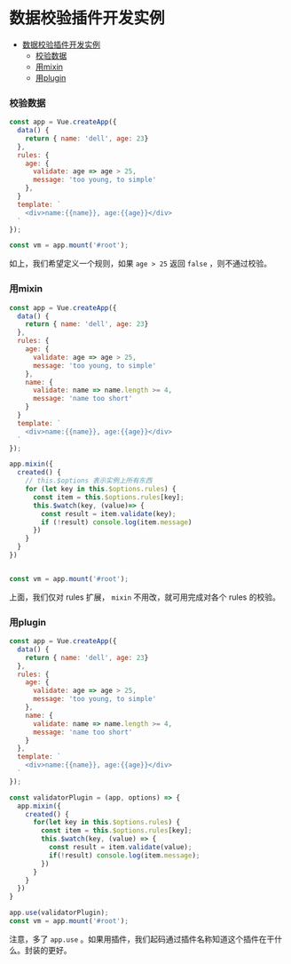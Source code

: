 # 数据校验插件开发实例

<!-- @import "[TOC]" {cmd="toc" depthFrom=1 depthTo=6 orderedList=false} -->

<!-- code_chunk_output -->

- [数据校验插件开发实例](#数据校验插件开发实例)
    - [校验数据](#校验数据)
    - [用mixin](#用mixin)
    - [用plugin](#用plugin)

<!-- /code_chunk_output -->

### 校验数据
```js
const app = Vue.createApp({
  data() {
    return { name: 'dell', age: 23}
  },
  rules: {
    age: {
      validate: age => age > 25,
      message: 'too young, to simple'
    },
  }
  template: `
    <div>name:{{name}}, age:{{age}}</div>
  `
});

const vm = app.mount('#root');
```

如上，我们希望定义一个规则，如果 `age > 25` 返回 `false` ，则不通过校验。

### 用mixin
```js
const app = Vue.createApp({
  data() {
    return { name: 'dell', age: 23}
  },
  rules: {
    age: {
      validate: age => age > 25,
      message: 'too young, to simple'
    },
    name: {
      validate: name => name.length >= 4,
      message: 'name too short'
    }
  }
  template: `
    <div>name:{{name}}, age:{{age}}</div>
  `
});

app.mixin({
  created() {
    // this.$options 表示实例上所有东西
    for (let key in this.$options.rules) {
      const item = this.$options.rules[key];
      this.$watch(key, (value)=> {
        const result = item.validate(key);
        if (!result) console.log(item.message)
      })
    }
  }
})


const vm = app.mount('#root');
```

上面，我们仅对 rules 扩展， `mixin` 不用改，就可用完成对各个 rules 的校验。

### 用plugin
```js
const app = Vue.createApp({
  data() {
    return { name: 'dell', age: 23}
  },
  rules: {
    age: {
      validate: age => age > 25,
      message: 'too young, to simple'
    },
    name: {
      validate: name => name.length >= 4,
      message: 'name too short'
    }
  },
  template: `
    <div>name:{{name}}, age:{{age}}</div>
  `
});

const validatorPlugin = (app, options) => {
  app.mixin({
    created() {
      for(let key in this.$options.rules) {
        const item = this.$options.rules[key];
        this.$watch(key, (value) => {
          const result = item.validate(value);
          if(!result) console.log(item.message);
        })
      }
    }
  })
}

app.use(validatorPlugin);
const vm = app.mount('#root');
```

注意，多了 `app.use` 。如果用插件，我们起码通过插件名称知道这个插件在干什么。封装的更好。
